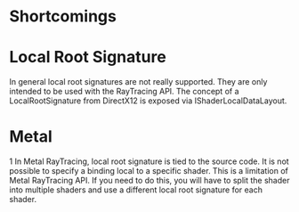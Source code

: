 # Shortcomings


# Local Root Signature

In  general local root signatures are not really supported. They are only intended to be used with the RayTracing API.
The concept of a LocalRootSignature from DirectX12 is exposed via IShaderLocalDataLayout.

# Metal 

1 In Metal RayTracing, local root signature is tied to the source code. It is not possible to specify a binding
local to a specific shader. This is a limitation of Metal RayTracing API. If you need to do this, you will have to
split the shader into multiple shaders and use a different local root signature for each shader.
